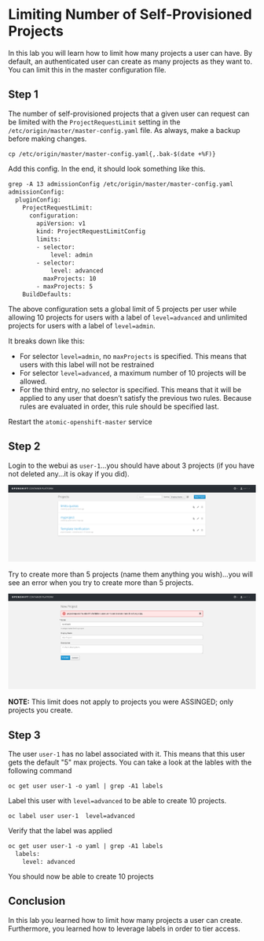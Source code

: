# Limiting Number of Self-Provisioned Projects

In this lab you will learn how to limit how many projects a user can have. By default, an authenticated user can create as many projects as they want to. You can limit this in the master configuration file.

## Step 1

The number of self-provisioned projects that a given user can request can be limited with the `ProjectRequestLimit` setting in the `/etc/origin/master/master-config.yaml` file. As always, make a backup before making changes.

```
cp /etc/origin/master/master-config.yaml{,.bak-$(date +%F)}
```

Add this config. In the end, it should look something like this.

```
grep -A 13 admissionConfig /etc/origin/master/master-config.yaml
admissionConfig:
  pluginConfig:
    ProjectRequestLimit:
      configuration:
        apiVersion: v1
        kind: ProjectRequestLimitConfig
        limits:
        - selector:
            level: admin 
        - selector:
            level: advanced 
          maxProjects: 10
        - maxProjects: 5 
    BuildDefaults:
```

The above configuration sets a global limit of 5 projects per user while allowing 10 projects for users with a label of `level=advanced` and unlimited projects for users with a label of `level=admin`.

It breaks down like this:

* For selector `level=admin`, no `maxProjects` is specified. This means that users with this label will not be restrained
* For selector `level=advanced`, a maximum number of 10 projects will be allowed.
* For the third entry, no selector is specified. This means that it will be applied to any user that doesn’t satisfy the previous two rules. Because rules are evaluated in order, this rule should be specified last.

Restart the `atomic-openshift-master` service

## Step 2

Login to the webui as `user-1`...you should have about 3 projects (if you have not deleted any...it is okay if you did).

![image](images/3-projects.png)

Try to create more than 5 projects (name them anything you wish)...you will see an error when you try to create more than 5 projects.

![image](images/no-more-projects.png)


**NOTE:** This limit does not apply to projects you were ASSINGED; only projects you create.

## Step 3

The user `user-1` has no label associated with it. This means that this user gets the default "5" max projects. You can take a look at the lables with the following command

```
oc get user user-1 -o yaml | grep -A1 labels
```

Label this user with `level=advanced` to be able to create 10 projects.

```
oc label user user-1  level=advanced
```

Verify that the label was applied

```
oc get user user-1 -o yaml | grep -A1 labels
  labels:
    level: advanced
```

You should now be able to create 10 projects

## Conclusion

In this lab you learned how to limit how many projects a user can create. Furthermore, you learned how to leverage labels in order to tier access.
